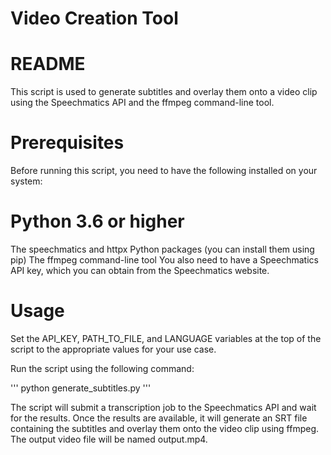 # Video Creation Tool

# README

This script is used to generate subtitles and overlay them onto a video clip using the Speechmatics API and the ffmpeg command-line tool.

# Prerequisites

Before running this script, you need to have the following installed on your system:

# Python 3.6 or higher

The speechmatics and httpx Python packages (you can install them using pip)
The ffmpeg command-line tool
You also need to have a Speechmatics API key, which you can obtain from the Speechmatics website.

# Usage

Set the API_KEY, PATH_TO_FILE, and LANGUAGE variables at the top of the script to the appropriate values for your use case.

Run the script using the following command:

'''
python generate_subtitles.py
'''

The script will submit a transcription job to the Speechmatics API and wait for the results. Once the results are available, it will generate an SRT file containing the subtitles and overlay them onto the video clip using ffmpeg. The output video file will be named output.mp4.

